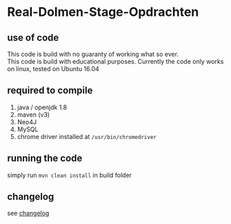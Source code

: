 # Real-Dolmen-Stage-Opdrachten 

## use of code ##

This code is build with no guaranty of working what so ever.  
This code is build with educational purposes.
Currently the code only works on linux, tested on Ubuntu 16.04

## required to compile ##

1. java / openjdk 1.8
1. maven (v3)
1. Neo4J
1. MySQL
1. chrome driver installed at `/usr/bin/chromedriver`

## running the code ##

simply run ` mvn clean install ` in build folder

## changelog ##
see [changelog](changelog.md)